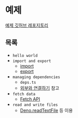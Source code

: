 # 예제

[예제 깃허브 레포지토리](https://github.com/zerosheepmoo/deno-prac)

## 목록

- `hello world`
- `import and export`
  - [import](https://developer.mozilla.org/en-US/docs/Web/JavaScript/Reference/Statements/import)
  - [export](https://developer.mozilla.org/en-US/docs/Web/JavaScript/Reference/Statements/export)
- `managing dependencies`
  - `deps.ts`
  - [외부와 연결하기](./external.md) 참고
- `fetch data`
  - [Fetch API](https://developer.mozilla.org/en-US/docs/Web/API/Fetch_API)
- `read and write files`
  - [Deno.readTextFile](https://doc.deno.land/builtin/stable#Deno.readTextFile)
    등 이용
